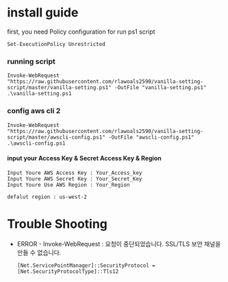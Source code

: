 # install guide

first, you need Policy configuration for run ps1 script

```
Set-ExecutionPolicy Unrestricted
```

### running script
```
Invoke-WebRequest "https://raw.githubusercontent.com/rlawoals2590/vanilla-setting-script/master/vanilla-setting.ps1" -OutFile "vanilla-setting.ps1"
.\vanilla-setting.ps1
```

### config aws cli 2 
```
Invoke-WebRequest "https://raw.githubusercontent.com/rlawoals2590/vanilla-setting-script/master/awscli-config.ps1" -OutFile "awscli-config.ps1"
.\awscli-config.ps1
```
#### input your Access Key & Secret Access Key & Region
```
Input Youre AWS Access Key : Your_Access_key
Input Youre AWS Secret Key : Your_Secret_Key
Input Youre Use AWS Region : Your_Region

defalut region : us-west-2
```


# Trouble Shooting

* ERROR - Invoke-WebRequest : 요청이 중단되었습니다. SSL/TLS 보안 채널을 만들 수 없습니다.


  ```
  [Net.ServicePointManager]::SecurityProtocol = [Net.SecurityProtocolType]::Tls12
  ```
